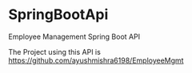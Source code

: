 # SpringBootApi
Employee Management Spring Boot API 

The Project using this API is https://github.com/ayushmishra6198/EmployeeMgmt
